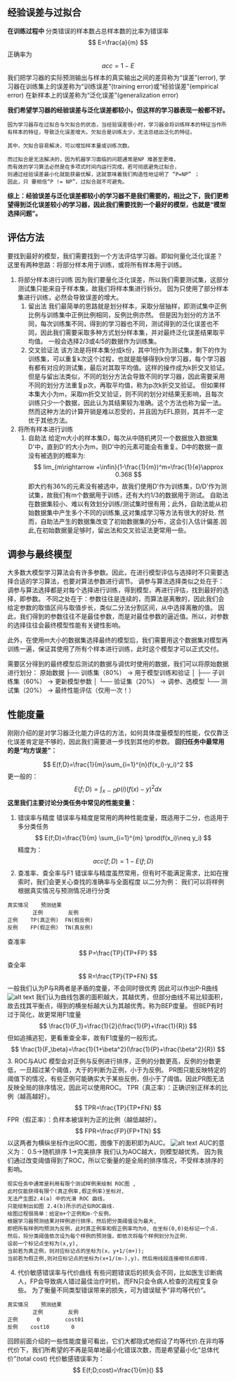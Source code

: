 ## 经验误差与过拟合
<b>在训练过程中 </b>
分类错误的样本数占总样本数的比率为错误率
$$
E=\frac{a}{m}
$$
正确率为
$$
acc=1-E
$$
我们把学习器的实际预测输出与样本的真实输出之间的差异称为“误差”(error),
学习器在训练集上的误差称为“训练误差”(training error)或“经验误差”(empirical error)
在新样本上的误差称为“泛化误差”(generalization error)

<b>
我们希望学习器的经验误差与泛化误差都较小，但这样的学习器表现一般都不好。
</b>

```
因为学习器存在过拟合与欠拟合的状态，当经验误差很小时，学习器会将训练样本的特征当作所有样本的特征，导致泛化误差增大。欠拟合是训练太少，无法总结出泛化的特征。

其中，欠拟合容易解决，可以增加样本量或训练次数。

而过拟合是无法解决的，因为机器学习面临的问题通常是NP 难甚至更难，
而有效的学习算法必然是在多项式时间内运行完成，若可彻底避免过拟合，
则通过经验误差最小化就能获最优解，这就意味着我们构造性地证明了 “P=NP” ；
因此，只 要相信“P != NP”，过拟合就不可避免。
```

<b>综上：经验误差与泛化误差都较小的学习器不是我们需要的，相比之下，我们更希望得到泛化误差较小的学习器，因此我们需要找到一个最好的模型，也就是“模型选择问题”。</b>

## 评估方法
要找到最好的模型，我们需要找到一个方法评估学习器。即如何量化泛化误差？
这里有两种思路：将部分样本用于训练，或将所有样本用于训练。
1. 将部分样本进行训练
因为我们要量化泛化误差，所以我们需要测试集，这部分测试集只能来自于样本集，故我们将样本集进行拆分。
因为只使用了部分样本集进行训练，必然会导致误差的增大。
    1. 留出法
    我们最简单的思路就是划分样本，采取分层抽样，即测试集中正例比例与训练集中正例比例相同，反例比例亦然。
    但是因为划分的方法不同，每次训练集不同，得到的学习器也不同，测试得到的泛化误差也不同，因此我们需要采取多种方式划分样本集，并对最终泛化误差结果取平均值。
    一般会选择2/3或4/5的数据作为训练集。
    2. 交叉验证法
    该方法是将样本集分成k份，其中1份作为测试集，剩下的作为训练集，可以重复k次这个过程，也就是能够得到k份学习器，每个学习器有都有对应的测试集，最后对其取平均值。这样的操作成为k折交叉验证。
    但是与留出法类似，不同的划分方法会导致不同的学习器，因此需要采用不同的划分方法重复p次，再取平均值，称为p次k折交叉验证。
    但如果样本集大小为m，采取m折交叉验证，则不同的划分对结果无影响，且每次训练只少一个数据，因此认为其结果较为准确。这个方法也称为留一法。然而这种方法的计算开销是难以忍受的，并且因为EFL原则，其并不一定优于其他方法。
2. 将所有样本进行训练
    1. 自助法
    给定m大小的样本集D，每次从中随机拷贝一个数据放入数据集D'中，直到D'的大小为m，则D'中的元素可能会有重复。D中的数据一直没有被选到的概率为:
    $$
    lim_{m\rightarrow +\infin}(1-\frac{1}{m})^m=\frac{1}{e}\approx 0.368
    $$
    即大约有36%的元素没有被选中，故我们使用D'作为训练集，D/D'作为测试集，故我们有m个数据用于训练，还有大约1/3的数据用于测试。
    自助法在数据集较小、难以有效划分训练/测试集时很有用；此外，自助法能从初始数据集中产生多个不同的训练集,这对集成学习等方法有很大的好处.
    然而，自助法产生的数据集改变了初始数据集的分布，这会引入估计偏差.因此,在初始数据量足够时，留出法和交叉验证法更常用一些。

## 调参与最终模型
大多数大模型学习算法会有许多参数。因此，在进行模型评估与选择时不只需要选择合适的学习算法，也要对算法参数进行调节。
调参与算法选择类似之处在于：调参与算法选择都是对每个选择进行训练，得到模型，再进行评估，找到最好的选择，即参数。
不同之处在于：参数往往是连续的，而算法是离散的，因此我们会给定参数的取值区间与取值步长，类似二分法分割区间，从中选择离散的值。
因此，我们得到的参数往往不是最佳参数，而是对最佳参数的逼近值。所以，对参数的选择往往会最终模型性能有关键性影响。

此外，在使用m大小的数据集选择最终的模型后，我们需要用这个数据集对模型再训练一遍，保证其使用了所有个样本进行训练，此时这个模型才可以正式交付。

需要区分得到的最终模型后测试的数据与调优时使用的数据，我们可以将原始数据进行划分：
原始数据
├── 训练集（80%） → 用于模型训练和验证
│   ├── 子训练集（60%） → 更新模型参数
│   └── 验证集（20%） → 调参、选模型
└── 测试集（20%） → 最终性能评估（仅用一次！）

## 性能度量
刚刚介绍的是对学习器泛化能力评估的方法，如何具体度量模型的性能，仅仅靠泛化误差肯定是不够的，因此我们需要进一步找到其他的参数。
<b>
回归任务中最常用的是“均方误差”：
</b>

$$
E(f;D)=\frac{1}{m}\sum_{i=1}^{n}(f(x_i)-y_i)^2
$$
更一般的：
$$
E(f;D)=\int_{x \sim D}p(i)(f(x)-y)^2dx
$$
<b>这里我们主要讨论分类任务中常见的性能变量：</b>

1. 错误率与精度
错误率与精度是常用的两种性能度量，既适用于二分，也适用于多分类任务
$$
E(f;D)=\frac{1}{m} \sum_{i=1}^{m} \prod(f(x_i)\neq y_i)
$$
精度为：
$$
acc(f;D)=1-E(f;D)
$$
2. 查准率、查全率与F1
错误率与精度虽然常用，但有时不能满足需求，比如在搜索时，我们会更关心查找的准确率与全面程度
以二分为例：
我们可以将样例根据真实情况与预测情况进行分类
```
真实情况    预测结果
        正例        反例
正例    TP(真正例)  FN(假反例)
反例    FP(假正例)  TN(真反例)
```
查准率
$$
P=\frac{TP}{TP+FP}
$$
查全率
$$
R=\frac{TP}{TP+FN}
$$
一般我们认为P与R两者是矛盾的度量，不会同时很优秀
因此可以作出P-R曲线
![alt text](<../../图片/截图 2025-04-04 14-17-40.png>)
我们认为曲线包裹的面积越大，其越优秀，但部分曲线不易比较面积，故去找其平衡点，得到的横坐标越大认为其越优秀。称为BEP度量。
但BEP有时过于简化，故更常用F1度量
$$
\frac{1}{F_1}=\frac{1}{2}(\frac{1}{P}+\frac{1}{R})
$$
但如追捕逃犯，更看重查全率，故有F1度量的一般形式。
$$
\frac{1}{F_\beta}=\frac{1}{1+\beta^2}(\frac{1}{P}+\frac{\beta^2}{R})
$$
3. ROC与AUC
模型会对正例与反例进行排序，正例的分数更高，反例的分数更低，一旦超过某个阈值，大于的判断为正例，小于为反例。
PR图只能反映特定的阈值下的情况，有些正例可能确实大于某些反例，但小于了阈值。因此PR图无法反映全局的排序情况，因此可以使用ROC。
TPR（真正率）：正确识别正样本的比例（越高越好）。
$$
TPR=\frac{TP}{TP+FN}
$$
FPR（假正率）：负样本被误判为正的比例（越低越好）。
$$
FPR=\frac{FP}{FP+TN}
$$
以这两者为横纵坐标作出ROC图，图像下的面积即为AUC。
![alt text](<../../图片/截图 2025-04-04 15-00-23.png>)
AUC的意义为：
0.5->随机排序
1->完美排序
我们认为AOC越大，则模型越优秀。
因为我们通过改变阈值得到了ROC，所以它衡量的是全局的排序情况，不受样本排序的影响。

```
现实任务中通常是利用有限个测试样例来绘制 ROC图 ,
此时仅能获得有限个(真正例率,假正例率)坐标对,
无法产生图2.4(a) 中的光滑 ROC 曲线，
只能绘制出如图 2.4(b)所示的近似ROC曲线.
绘图过程很简单：给定m+个正例和m-个反例，
根据学习器预测结果对样例进行排序，然后把分类阈值设为最大,
即把所有样例均预测为反例，此时真正例率和假正例率均为0, 在坐标(0,0)处标记一个点.
然后，将分类阈值依次设为每个样例的预测值，即依次将每个样例划分为正例.
设前一个标记点坐标为(x,y),
当前若为真正例，则对应标记点的坐标为(x，y+1/(m+));
当前若为假正例,则对应标记点的坐标为(x+1/(m-),y)，然后用线段连接相邻点即得.
```

4. 代价敏感错误率与代价曲线
有些问题错误后的损失会不同，比如医生诊断病人，FP会导致病人错过最佳治疗时机，而FN只会令病人检查的流程变复杂些。
为了衡量不同类型错误带来的损失，可为错误赋予“非均等代价”。
```
真实情况    预测结果
        正例        反例
正例      0        cost01
反例    cost10       0
```
回顾前面介绍的一些性能度量可看出，它们大都隐式地假设了均等代价.在非均等代价下，我们所希望的不再是简单地最小化错误次数，而是希望最小化“总体代价”(total cost)
代价敏感错误率为：
$$
E(f;D;cost)=\frac{1}{m}()
$$